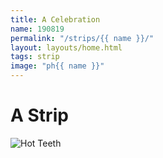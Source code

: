 ```yaml
---
title: A Celebration
name: 190819
permalink: "/strips/{{ name }}/"
layout: layouts/home.html
tags: strip
image: "ph{{ name }}"
---
```


# A Strip

<img src="/img/{{ image }}.png" alt="Hot Teeth">
